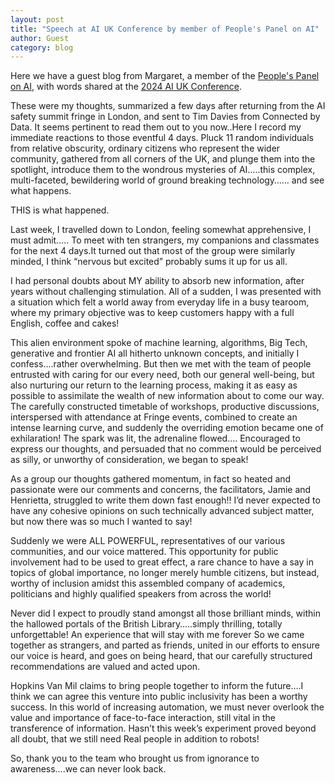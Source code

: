 ```yaml
---
layout: post
title: "Speech at AI UK Conference by member of People's Panel on AI"
author: Guest 
category: blog
---
```

Here we have a guest blog from Margaret, a member of the [People's Panel on AI](https://connectedbydata.org/projects/2023-peoples-panel-on-ai), with words shared at the [2024 AI UK Conference](https://connectedbydata.org/events/2024-03-19-ai-uk-conference).

<!--more-->

These were my thoughts, summarized a few days after returning from the AI safety summit fringe in London, and sent to Tim Davies from Connected by Data. It seems pertinent to read them out to you now..Here I record my immediate reactions to those eventful 4 days. Pluck 11 random individuals from relative obscurity, ordinary citizens who represent the wider community, gathered from all corners of the UK, and plunge them into the spotlight, introduce them to the wondrous mysteries of AI…..this complex, multi-faceted, bewildering world of ground breaking technology…… and see what happens. 

THIS is what happened. 

Last week, I travelled down to London, feeling somewhat apprehensive, I must admit….. To meet with ten strangers, my companions and classmates for the next 4 days.It turned out that most of the group were similarly minded, I think “nervous but excited” probably sums it up for us all. 

I had personal doubts about MY ability to absorb new information, after years without challenging stimulation. All of a sudden, I was presented with a situation which felt a world away from everyday life in a busy tearoom, where my primary objective was to keep customers happy with a full English, coffee and cakes! 

This alien environment spoke of machine learning, algorithms, Big Tech, generative and frontier AI all hitherto unknown concepts, and initially I confess….rather overwhelming. But then we met with the team of people entrusted with caring for our every need, both our general well-being, but also nurturing our return to the learning process, making it as easy as possible to assimilate the wealth of new information about to come our way. The carefully constructed timetable of workshops, productive discussions, interspersed with attendance at Fringe events, combined to create an intense learning curve, and suddenly the overriding emotion became one of exhilaration! The spark was lit, the adrenaline flowed…. Encouraged to express our thoughts, and persuaded that no comment would be perceived as silly, or unworthy of consideration, we began to speak! 

As a group our thoughts gathered momentum, in fact so heated and passionate were our comments and concerns, the facilitators, Jamie and Henrietta, struggled to write them down fast enough!! I’d never expected to have any cohesive opinions on such technically advanced subject matter, but now there was so much I wanted to say! 

Suddenly we were ALL POWERFUL, representatives of our various communities, and our voice mattered. This opportunity for public involvement had to be used to great effect, a rare chance to have a say in topics of global importance, no longer merely humble citizens, but instead, worthy of inclusion amidst this assembled company of academics, politicians and highly qualified speakers from across the world! 

Never did I expect to proudly stand amongst all those brilliant minds, within the hallowed portals of the British Library…..simply thrilling, totally unforgettable! An experience that will stay with me forever 
So we came together as strangers, and parted as friends, united in our efforts to ensure our voice is heard, and goes on being heard, that our carefully structured recommendations are valued and acted upon. 

Hopkins Van Mil claims to bring people together to inform the future….I think we can agree this venture into public inclusivity has been a worthy success. In this world of increasing automation, we must never overlook the value and importance of face-to-face interaction, still vital in the transference of information. Hasn’t this week’s experiment proved beyond all doubt, that we still need Real people in addition to robots! 

So, thank you to the team who brought us from ignorance to awareness….we can never look back.